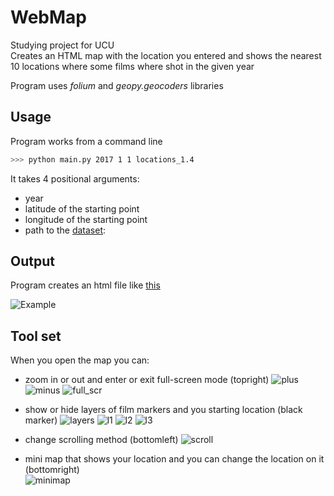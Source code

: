 # WebMap
Studying project for UCU  
Creates an HTML map with the location you entered and shows the nearest 10 locations where some films where shot in the given year

Program uses *folium* and *geopy.geocoders* libraries

## Usage
Program works from a command line
```bash
>>> python main.py 2017 1 1 locations_1.4
```
It takes 4 positional arguments:
- year 
- latitude of the starting point
- longitude of the starting point
- path to the [dataset](https://github.com/beheni/WebMap/blob/main/locations_1.4.list): 

##  Output
Program creates an html file like [this](https://github.com/beheni/WebMap/blob/main/map_example.html)

![Example](https://github.com/beheni/WebMap/blob/main/map1_2017.PNG)

## Tool set
When you open the map you can:
- zoom in or out and enter or exit full-screen mode (topright) ![plus](https://user-images.githubusercontent.com/91615487/153141864-358904da-fabf-4cef-87a4-0a152a71f6ab.PNG) ![minus](https://user-images.githubusercontent.com/91615487/153141861-7df705fe-f22c-4b63-932a-072d33f07d22.PNG) ![full_scr](https://user-images.githubusercontent.com/91615487/153141866-04988c63-91c3-4bb0-bd25-3f340dbb726c.PNG)

- show or hide layers of film markers and you starting location (black marker) ![layers](https://user-images.githubusercontent.com/91615487/153140867-5fc5e19c-2b25-43f3-a426-0ba207b8cb94.PNG) ![l1](https://user-images.githubusercontent.com/91615487/153142181-d985a06c-785d-41c0-a46b-6a57aefa2a68.PNG) ![l2](https://user-images.githubusercontent.com/91615487/153142188-a61f6dc9-934a-4c00-9c69-9e40f7b57b8c.PNG) ![l3](https://user-images.githubusercontent.com/91615487/153142192-c5b3c956-ec71-4014-b8bb-4a255a271189.PNG)
- change scrolling method (bottomleft) ![scroll](https://user-images.githubusercontent.com/91615487/153141499-2b8f6750-f179-4c86-afa7-fa78dfa49328.PNG)
- mini map that shows your location and you can change the location on it (bottomright)   
![minimap](https://user-images.githubusercontent.com/91615487/153144351-200b422b-6fa1-43d1-803a-bf4f4dabdf01.PNG)
